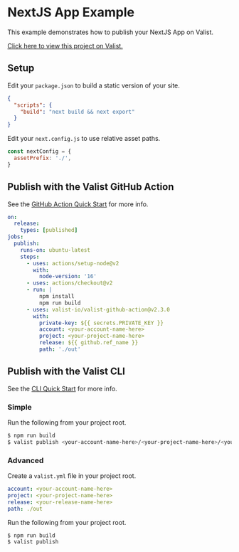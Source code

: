# NextJS App Example

This example demonstrates how to publish your NextJS App on Valist.

[Click here to view this project on Valist.](https://mumbai.valist.io/nasdf/example-next-app)

## Setup

Edit your `package.json` to build a static version of your site.

```json
{
  "scripts": {
    "build": "next build && next export"
  }
}
```

Edit your `next.config.js` to use relative asset paths.

```javascript
const nextConfig = {
  assetPrefix: './',
}
```

## Publish with the Valist GitHub Action

See the [GitHub Action Quick Start](https://docs.valist.io/github-action/github-action-quick-start) for more info.

```yaml
on:
  release:
    types: [published]
jobs:
  publish:
    runs-on: ubuntu-latest
    steps:
      - uses: actions/setup-node@v2
        with:
          node-version: '16'
      - uses: actions/checkout@v2
      - run: |
          npm install
          npm run build
      - uses: valist-io/valist-github-action@v2.3.0
        with:
          private-key: ${{ secrets.PRIVATE_KEY }}
          account: <your-account-name-here>
          project: <your-project-name-here>
          release: ${{ github.ref_name }}
          path: './out'
```

## Publish with the Valist CLI

See the [CLI Quick Start](https://docs.valist.io/cli/cli-quick-start) for more info.

### Simple

Run the following from your project root.

```bash
$ npm run build
$ valist publish <your-account-name-here>/<your-project-name-here>/<your-release-name-here> ./out
```

### Advanced

Create a `valist.yml` file in your project root.

```yaml
account: <your-account-name-here>
project: <your-project-name-here>
release: <your-release-name-here>
path: ./out
```

Run the following from your project root.

```bash
$ npm run build
$ valist publish
```
